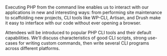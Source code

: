Executing PHP from the command line enables us to interact with our applications in new and interesting ways: from performing site maintenance to scaffolding new projects, CLI tools like WP-CLI, Artisan, and Drush make it easy to interface with our code without ever opening a browser.

Attendees will be introduced to popular PHP CLI tools and their default capabilities. We'll discuss characteristics of good CLI scripts, strong use-cases for writing custom commands, then write several CLI programs across different platforms.

